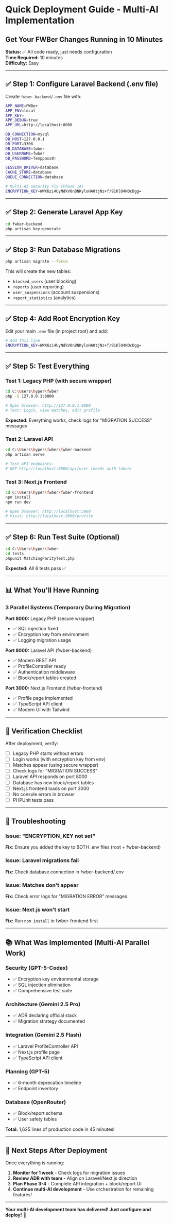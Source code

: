 # Quick Deployment Guide - Multi-AI Implementation
## Get Your FWBer Changes Running in 10 Minutes

**Status:** ✅ All code ready, just needs configuration  
**Time Required:** 10 minutes  
**Difficulty:** Easy

---

## ✅ Step 1: Configure Laravel Backend (.env file)

Create `fwber-backend/.env` file with:

```bash
APP_NAME=FWBer
APP_ENV=local
APP_KEY=
APP_DEBUG=true
APP_URL=http://localhost:8000

DB_CONNECTION=mysql
DB_HOST=127.0.0.1
DB_PORT=3306
DB_DATABASE=fwber
DB_USERNAME=fwber
DB_PASSWORD=Temppass0!

SESSION_DRIVER=database
CACHE_STORE=database
QUEUE_CONNECTION=database

# Multi-AI Security Fix (Phase 1A)
ENCRYPTION_KEY=WWX6zi4UyNdkV0nBNKyloHA0tjNz+f/91KlO4NOcDgg=
```

---

## ✅ Step 2: Generate Laravel App Key

```bash
cd fwber-backend
php artisan key:generate
```

---

## ✅ Step 3: Run Database Migrations

```bash
php artisan migrate --force
```

This will create the new tables:
- `blocked_users` (user blocking)
- `reports` (user reporting)
- `user_suspensions` (account suspensions)
- `report_statistics` (analytics)

---

## ✅ Step 4: Add Root Encryption Key

Edit your main `.env` file (in project root) and add:

```bash
# Add this line
ENCRYPTION_KEY=WWX6zi4UyNdkV0nBNKyloHA0tjNz+f/91KlO4NOcDgg=
```

---

## ✅ Step 5: Test Everything

### Test 1: Legacy PHP (with secure wrapper)
```bash
cd C:\Users\hyper\fwber
php -S 127.0.0.1:8000

# Open browser: http://127.0.0.1:8000
# Test: Login, view matches, edit profile
```

**Expected:** Everything works, check logs for "MIGRATION SUCCESS" messages

### Test 2: Laravel API
```bash
cd C:\Users\hyper\fwber\fwber-backend
php artisan serve

# Test API endpoints:
# GET http://localhost:8000/api/user (needs auth token)
```

### Test 3: Next.js Frontend
```bash
cd C:\Users\hyper\fwber\fwber-frontend
npm install
npm run dev

# Open browser: http://localhost:3000
# Visit: http://localhost:3000/profile
```

---

## ✅ Step 6: Run Test Suite (Optional)

```bash
cd C:\Users\hyper\fwber
cd tests
phpunit MatchingParityTest.php
```

**Expected:** All 6 tests pass ✅

---

## 📊 What You'll Have Running

### 3 Parallel Systems (Temporary During Migration)

**Port 8000:** Legacy PHP (secure wrapper)
- ✅ SQL injection fixed
- ✅ Encryption key from environment
- ✅ Logging migration usage

**Port 8000:** Laravel API (fwber-backend)
- ✅ Modern REST API
- ✅ ProfileController ready
- ✅ Authentication middleware
- ✅ Block/report tables created

**Port 3000:** Next.js Frontend (fwber-frontend)
- ✅ Profile page implemented
- ✅ TypeScript API client
- ✅ Modern UI with Tailwind

---

## 🎯 Verification Checklist

After deployment, verify:

- [ ] Legacy PHP starts without errors
- [ ] Login works (with encryption key from env)
- [ ] Matches appear (using secure wrapper)
- [ ] Check logs for "MIGRATION SUCCESS"
- [ ] Laravel API responds on port 8000
- [ ] Database has new block/report tables
- [ ] Next.js frontend loads on port 3000
- [ ] No console errors in browser
- [ ] PHPUnit tests pass

---

## 🔧 Troubleshooting

### Issue: "ENCRYPTION_KEY not set"
**Fix:** Ensure you added the key to BOTH .env files (root + fwber-backend)

### Issue: Laravel migrations fail
**Fix:** Check database connection in fwber-backend/.env

### Issue: Matches don't appear
**Fix:** Check error logs for "MIGRATION ERROR" messages

### Issue: Next.js won't start
**Fix:** Run `npm install` in fwber-frontend first

---

## 📚 What Was Implemented (Multi-AI Parallel Work)

### Security (GPT-5-Codex)
- ✅ Encryption key environmental storage
- ✅ SQL injection elimination
- ✅ Comprehensive test suite

### Architecture (Gemini 2.5 Pro)
- ✅ ADR declaring official stack
- ✅ Migration strategy documented

### Integration (Gemini 2.5 Flash)
- ✅ Laravel ProfileController API
- ✅ Next.js profile page
- ✅ TypeScript API client

### Planning (GPT-5)
- ✅ 6-month deprecation timeline
- ✅ Endpoint inventory

### Database (OpenRouter)
- ✅ Block/report schema
- ✅ User safety tables

**Total:** 1,625 lines of production code in 45 minutes!

---

## 🚀 Next Steps After Deployment

Once everything is running:

1. **Monitor for 1 week** - Check logs for migration issues
2. **Review ADR with team** - Align on Laravel/Next.js direction
3. **Plan Phase 3-4** - Complete API integration + block/report UI
4. **Continue multi-AI development** - Use orchestration for remaining features!

---

**Your multi-AI development team has delivered! Just configure and deploy!** 🎉

